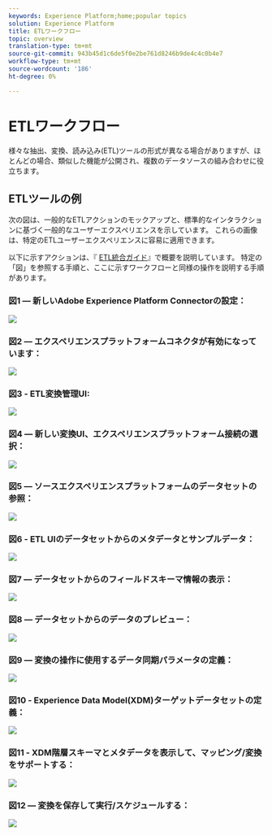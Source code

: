 ```yaml
---
keywords: Experience Platform;home;popular topics
solution: Experience Platform
title: ETLワークフロー
topic: overview
translation-type: tm+mt
source-git-commit: 943b45d1c6de5f0e2be761d8246b9de4c4c0b4e7
workflow-type: tm+mt
source-wordcount: '186'
ht-degree: 0%

---
```



# ETLワークフロー

様々な抽出、変換、読み込み(ETL)ツールの形式が異なる場合がありますが、ほとんどの場合、類似した機能が公開され、複数のデータソースの組み合わせに役立ちます。

## ETLツールの例

次の図は、一般的なETLアクションのモックアップと、標準的なインタラクションに基づく一般的なユーザーエクスペリエンスを示しています。 これらの画像は、特定のETLユーザーエクスペリエンスに容易に適用できます。

以下に示すアクションは、『 [ETL統合ガイド](home.md)』で概要を説明しています。 特定の「図」を参照する手順と、ここに示すワークフローと同様の操作を説明する手順があります。

### 図1 — 新しいAdobe Experience Platform Connectorの設定：

![](images/image2.png)

### 図2 — エクスペリエンスプラットフォームコネクタが有効になっています：

![](images/image3.png)

### 図3 - ETL変換管理UI:

![](images/image4.png)

### 図4 — 新しい変換UI、エクスペリエンスプラットフォーム接続の選択：

![](images/image5.png)

### 図5 — ソースエクスペリエンスプラットフォームのデータセットの参照：

![](images/image6.png)

### 図6 - ETL UIのデータセットからのメタデータとサンプルデータ：

![](images/image7.png)

### 図7 — データセットからのフィールドスキーマ情報の表示：

![](images/image8.png)

### 図8 — データセットからのデータのプレビュー：

![](images/image9.png)

### 図9 — 変換の操作に使用するデータ同期パラメータの定義：

![](images/image10.png)

### 図10 - Experience Data Model(XDM)ターゲットデータセットの定義：

![](images/image11.png)

### 図11 - XDM階層スキーマとメタデータを表示して、マッピング/変換をサポートする：

![](images/image12.png)

### 図12 — 変換を保存して実行/スケジュールする：

![](images/image13.png)